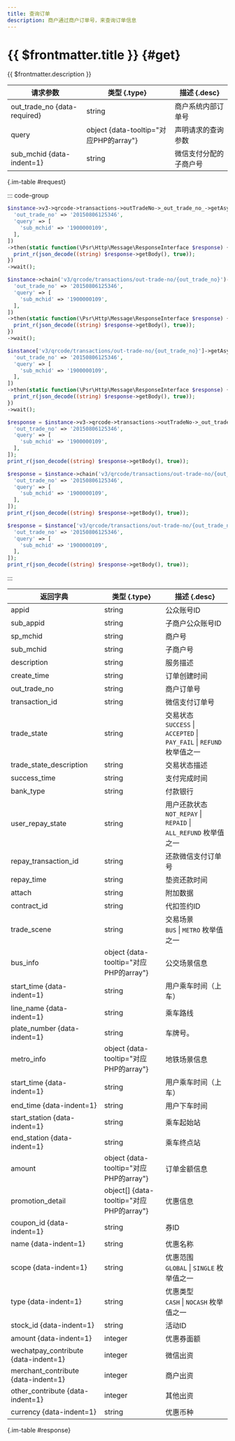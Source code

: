 ```yaml
---
title: 查询订单
description: 商户通过商户订单号，来查询订单信息
---
```


# {{ $frontmatter.title }} {#get}

{{ $frontmatter.description }}

| 请求参数 | 类型 {.type} | 描述 {.desc}
| --- | --- | ---
| out_trade_no {data-required} | string | 商户系统内部订单号
| query | object {data-tooltip="对应PHP的array"} | 声明请求的查询参数
| sub_mchid {data-indent=1} | string | 微信支付分配的子商户号

{.im-table #request}

::: code-group

```php [异步纯链式]
$instance->v3->qrcode->transactions->outTradeNo->_out_trade_no_->getAsync([
  'out_trade_no' => '20150806125346',
  'query' => [
    'sub_mchid' => '1900000109',
  ],
])
->then(static function(\Psr\Http\Message\ResponseInterface $response) {
  print_r(json_decode((string) $response->getBody(), true));
})
->wait();
```

```php [异步声明式]
$instance->chain('v3/qrcode/transactions/out-trade-no/{out_trade_no}')->getAsync([
  'out_trade_no' => '20150806125346',
  'query' => [
    'sub_mchid' => '1900000109',
  ],
])
->then(static function(\Psr\Http\Message\ResponseInterface $response) {
  print_r(json_decode((string) $response->getBody(), true));
})
->wait();
```

```php [异步属性式]
$instance['v3/qrcode/transactions/out-trade-no/{out_trade_no}']->getAsync([
  'out_trade_no' => '20150806125346',
  'query' => [
    'sub_mchid' => '1900000109',
  ],
])
->then(static function(\Psr\Http\Message\ResponseInterface $response) {
  print_r(json_decode((string) $response->getBody(), true));
})
->wait();
```

```php [同步纯链式]
$response = $instance->v3->qrcode->transactions->outTradeNo->_out_trade_no_->get([
  'out_trade_no' => '20150806125346',
  'query' => [
    'sub_mchid' => '1900000109',
  ],
]);
print_r(json_decode((string) $response->getBody(), true));
```

```php [同步声明式]
$response = $instance->chain('v3/qrcode/transactions/out-trade-no/{out_trade_no}')->get([
  'out_trade_no' => '20150806125346',
  'query' => [
    'sub_mchid' => '1900000109',
  ],
]);
print_r(json_decode((string) $response->getBody(), true));
```

```php [同步属性式]
$response = $instance['v3/qrcode/transactions/out-trade-no/{out_trade_no}']->get([
  'out_trade_no' => '20150806125346',
  'query' => [
    'sub_mchid' => '1900000109',
  ],
]);
print_r(json_decode((string) $response->getBody(), true));
```

:::

| 返回字典 | 类型 {.type} | 描述 {.desc}
| --- | --- | ---
| appid | string | 公众账号ID
| sub_appid | string | 子商户公众账号ID
| sp_mchid | string | 商户号
| sub_mchid | string | 子商户号
| description | string | 服务描述
| create_time | string | 订单创建时间
| out_trade_no | string | 商户订单号
| transaction_id | string | 微信支付订单号
| trade_state | string | 交易状态<br/>`SUCCESS` \| `ACCEPTED` \| `PAY_FAIL` \| `REFUND` 枚举值之一
| trade_state_description | string | 交易状态描述
| success_time | string | 支付完成时间
| bank_type | string | 付款银行
| user_repay_state | string | 用户还款状态<br/>`NOT_REPAY` \| `REPAID` \| `ALL_REFUND` 枚举值之一
| repay_transaction_id | string | 还款微信支付订单号
| repay_time | string | 垫资还款时间
| attach | string | 附加数据
| contract_id | string | 代扣签约ID
| trade_scene | string | 交易场景<br/>`BUS` \| `METRO` 枚举值之一
| bus_info | object {data-tooltip="对应PHP的array"} | 公交场景信息
| start_time {data-indent=1} | string | 用户乘车时间（上车）
| line_name {data-indent=1} | string | 乘车路线
| plate_number {data-indent=1} | string | 车牌号。
| metro_info | object {data-tooltip="对应PHP的array"} | 地铁场景信息
| start_time {data-indent=1} | string | 用户乘车时间（上车）
| end_time {data-indent=1} | string | 用户下车时间
| start_station {data-indent=1} | string | 乘车起始站
| end_station {data-indent=1} | string | 乘车终点站
| amount | object {data-tooltip="对应PHP的array"} | 订单金额信息
| promotion_detail | object[] {data-tooltip="对应PHP的array"} | 优惠信息
| coupon_id {data-indent=1} | string | 券ID
| name {data-indent=1} | string | 优惠名称
| scope {data-indent=1} | string | 优惠范围<br/>`GLOBAL` \| `SINGLE` 枚举值之一
| type {data-indent=1} | string | 优惠类型<br/>`CASH` \| `NOCASH` 枚举值之一
| stock_id {data-indent=1} | string | 活动ID
| amount {data-indent=1} | integer | 优惠券面额
| wechatpay_contribute {data-indent=1} | integer | 微信出资
| merchant_contribute {data-indent=1} | integer | 商户出资
| other_contribute {data-indent=1} | integer | 其他出资
| currency {data-indent=1} | string | 优惠币种

{.im-table #response}
